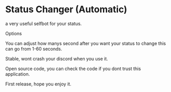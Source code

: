 # Status Changer (Automatic)
a very useful selfbot for your status.

Options

You can adjust how manys second after you want your status to change this can go from 1-60 seconds.

Stable, wont crash your discord when you use it.

Open source code, you can check the code if you dont trust this application.

First release, hope you enjoy it.
